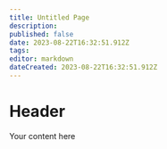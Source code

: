 ```yaml
---
title: Untitled Page
description: 
published: false
date: 2023-08-22T16:32:51.912Z
tags: 
editor: markdown
dateCreated: 2023-08-22T16:32:51.912Z
---
```


# Header
Your content here
